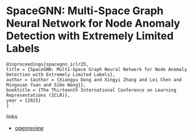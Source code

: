# SpaceGNN: Multi-Space Graph Neural Network for Node Anomaly Detection with Extremely Limited Labels

```
@inproceedings{spacegnn_iclr25,
title = {SpaceGNN: Multi-Space Graph Neural Network for Node Anomaly Detection with Extremely Limited Labels},
author = {author = {Xiangyu Dong and Xingyi Zhang and Lei Chen and Mingxuan Yuan and Sibo Wang}},
booktitle = {The Thirteenth International Conference on Learning Representations (ICLR)},
year = {2025}
}
```

links
- [openreview](https://openreview.net/forum?id=Syt4fWwVm1)
